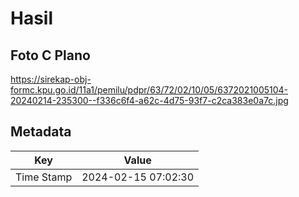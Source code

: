 # Hasil

## Foto C Plano

https://sirekap-obj-formc.kpu.go.id/11a1/pemilu/pdpr/63/72/02/10/05/6372021005104-20240214-235300--f336c6f4-a62c-4d75-93f7-c2ca383e0a7c.jpg


## Metadata

| Key        | Value               |
| ---------- | ------------------- |
| Time Stamp | 2024-02-15 07:02:30 |



